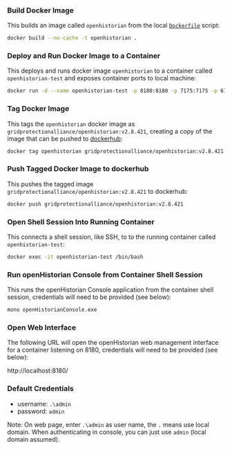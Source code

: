 ### Build Docker Image
This builds an image called `openhistorian` from the local [`Dockerfile`](./Dockerfile) script:
```sh
docker build --no-cache -t openhistorian .
```

### Deploy and Run Docker Image to a Container
This deploys and runs docker image `openhistorian` to a container called `openhistorian-test` and exposes container ports to local machine:
```sh
docker run -d --name openhistorian-test -p 8180:8180 -p 7175:7175 -p 6175:6175 openhistorian
```

### Tag Docker Image
This tags the `openhistorian` docker image as `gridprotectionalliance/openhistorian:v2.8.421`, creating a copy of the image that can be pushed to [dockerhub](https://hub.docker.com/repository/docker/gridprotectionalliance/openhistorian/general):
```sh
docker tag openhistorian gridprotectionalliance/openhistorian:v2.8.421
```

### Push Tagged Docker Image to dockerhub
This pushes the tagged image `gridprotectionalliance/openhistorian:v2.8.421` to dockerhub:
```sh
docker push gridprotectionalliance/openhistorian:v2.8.421
```

### Open Shell Session Into Running Container
This connects a shell session, like SSH, to to the running container called `openhistorian-test`:
```sh
docker exec -it openhistorian-test /bin/bash
```

### Run openHistorian Console from Container Shell Session
This runs the openHistorian Console application from the container shell session, credentials will need to be provided (see below):
```sh
mono openHistorianConsole.exe
```

### Open Web Interface
The following URL will open the openHistorian web management interface for a container listening on 8180, credentials will need to be provided (see below):

http://localhost:8180/


### Default Credentials
* username: `.\admin`
* password: `admin`

Note: On web page, enter `.\admin` as user name, the `.` means use local domain. When authenticating in console, you can just use `admin` (local domain assumed).
